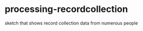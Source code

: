 processing-recordcollection
===========================

sketch that shows record collection data from numerous people
